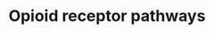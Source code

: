 ---
annotations:
- id: PW:0000059
  parent: signaling pathway
  type: Pathway Ontology
  value: signaling pathway pertinent to the brain and nervous system
authors:
- Keshav
- Eweitz
- Egonw
description: ''
last-edited: 2022-02-26
organisms:
- Homo sapiens
redirect_from:
- /index.php/Pathway:WP5093
- /instance/WP5093
revision: null
schema-jsonld:
- '@context': https://schema.org/
  '@id': https://wikipathways.github.io/pathways/WP5093.html
  '@type': Dataset
  creator:
    '@type': Organization
    name: WikiPathways
  description: ''
  keywords:
  - ''
  - ' Dopamine'
  - ' accumulation'
  - 2-deoxy-D-
  - ADCY1
  - ADCY5
  - ADCY6
  - ADCY8
  - ADM
  - AIF1
  - AKT
  - AKT1
  - ALDH9A1
  - APLN
  - APOD
  - APQ4
  - ARC
  - ARR3
  - ARRB1
  - ARRB2
  - ATF2
  - 'Adenylyl '
  - B3GALNT1
  - B3GALT6
  - B4GALT7
  - BAX
  - BCL2
  - BDNF
  - 'CACNA1B '
  - CACNB2
  - CALCA
  - CAMK2A
  - CAP1
  - CASP1
  - CASP3
  - CBLN1
  - CCK
  - CCND1
  - CCR5
  - CD14
  - CDC42
  - CDK5
  - CDK5R1
  - CELF2
  - CREB1
  - CRHR1
  - Calcium
  - DLG4
  - DNMT3A
  - Diacylglycerol
  - E2F1
  - ECE2
  - EEA1
  - EGFR
  - EIF4EBP1
  - EIF4EBP2
  - ELK1
  - FAS
  - FASLG
  - FKBP1A
  - FOS
  - FTH1
  - GALNT1
  - GATA4
  - GCK
  - GFAP
  - GJA1
  - GNA12
  - GNAI2
  - GNAI3
  - GNAO1
  - GNAZ
  - GPX1
  - GRIN1
  - GRIN2A
  - GRIN2B
  - GRK2
  - GRK3
  - GSK3B
  - 'Glutamate '
  - HDAC1
  - HMOX1
  - HOMER1
  - HPCA
  - HSPA8
  - HTR1A
  - 'Hydrogen '
  - IFNG
  - IGF1R
  - IL1B
  - IL4
  - IL6
  - IP3
  - IRS2
  - ITGAM
  - 'Increase in '
  - JUN
  - JUP
  - KDR
  - KRAS
  - MAP1LC3B
  - MAP2K1
  - MAPK1
  - MAPK14
  - MAPK3
  - MAPK8
  - MAPK9
  - MBP
  - MCL1
  - MIR190A
  - MMP2
  - MMP9
  - MTOR
  - MYC
  - Malondialdehyde
  - NCAM1
  - NEU2
  - NEUROD1
  - 'NFE2L2 '
  - NISCH
  - NKX2-5
  - NLRP1
  - 'NO and '
  - NOS1
  - NOS2
  - NOS3
  - NOTCH1
  - NRN1
  - NRP1
  - NTRK2
  - Nitric oxide
  - OPRD1
  - OPRK1
  - OPRL1
  - OPRM1
  - P2RX4
  - PCNA
  - PDGFRB
  - PDK1
  - PDYN
  - PGM1
  - PIK3CG
  - PIK3R1
  - PLCB3
  - PLD2
  - PLEKHG1
  - PPP3CA
  - PRG4
  - PRKCA
  - PRKCE
  - PRKCG
  - PRKCZ
  - PTGDS
  - PTGS2
  - PTK2
  - PTK2B
  - PYCARD
  - 'Phosphatidic '
  - RAC1
  - RAF1
  - RAMP3
  - REG3A
  - RELA
  - RGS12
  - RGS17
  - RGS4
  - RGS9
  - RPLP2
  - RPS6KA1
  - RPS6KB1
  - RSG4
  - Reduction of
  - SGK1
  - SLC1A2
  - SLC1A3
  - SLC6A3
  - SLC6A4
  - SLC9A1
  - SOD1
  - SP1
  - SQSTM1
  - SRC
  - STAT3
  - STAT5B
  - SYP
  - SYT1
  - THBS1
  - TLR4
  - TNF
  - TRPM8
  - TUBB
  - TUBB3
  - UBQLN1
  - Uptake
  - Uptake of
  - WLS
  - XYLT1
  - YWHAQ
  - YY1
  - accumulation
  - acid synthesis
  - and Ca2+
  - cAMP
  - cyclase
  - glucose
  - influx
  - peroxide
  - production
  - uptake
  license: CC0
  name: Opioid receptor pathways
seo: CreativeWork
title: Opioid receptor pathways
wpid: WP5093
---